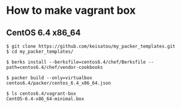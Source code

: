 # How to make vagrant box

## CentOS 6.4 x86_64
```
$ git clone https://github.com/keisatou/my_packer_templates.git
$ cd my_packer_templates/

$ berks install --berksfile=centos6.4/chef/Berksfile --path=centos6.4/chef/vendor-cookbooks

$ packer build --only=virtualbox centos6.4/packer/centos_6.4_x86_64.json

$ ls centos6.4/vagrant-box
CentOS-6.4-x86_64-minimal.box
```
